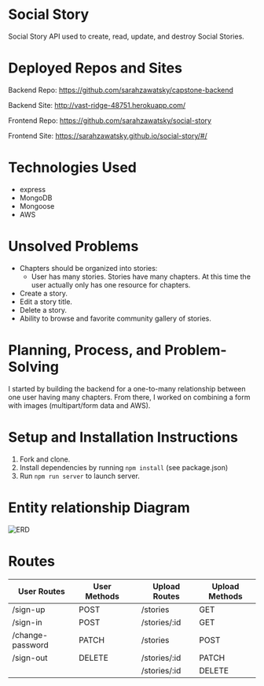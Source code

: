 # Social Story

Social Story API used to create, read, update, and destroy Social Stories.

# Deployed Repos and Sites
Backend Repo:
https://github.com/sarahzawatsky/capstone-backend

Backend Site:
http://vast-ridge-48751.herokuapp.com/

Frontend Repo:
https://github.com/sarahzawatsky/social-story

Frontend Site:
https://sarahzawatsky.github.io/social-story/#/

# Technologies Used
- express
- MongoDB
- Mongoose
- AWS

# Unsolved Problems
- Chapters should be organized into stories:
  - User has many stories.  Stories have many chapters.  At this time the user actually only has one resource for chapters.
- Create a story.
- Edit a story title.
- Delete a story.
- Ability to browse and favorite community gallery of stories.


# Planning, Process, and Problem-Solving
I started by building the backend for a one-to-many relationship between one user having many chapters. From there, I worked on combining a form with images (multipart/form data and AWS).

# Setup and Installation Instructions
1. Fork and clone.
2. Install dependencies by running `npm install` (see package.json)
3. Run `npm run server` to launch server.

# Entity relationship Diagram
![ERD](https://i.imgur.com/KUP4dJS.jpg)

# Routes
| User Routes      | User Methods |   | Upload Routes | Upload Methods |
|------------------|--------------|---|---------------|----------------|
| /sign-up         | POST         |   | /stories      | GET            |
| /sign-in         | POST         |   | /stories/:id  | GET            |
| /change-password | PATCH        |   | /stories      | POST           |
| /sign-out        | DELETE       |   | /stories/:id  | PATCH          |
|                  |              |   | /stories/:id  | DELETE         |
